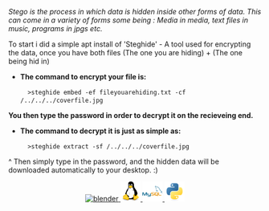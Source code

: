 _Stego is the process in which data is hidden inside other forms of data. This can come in a variety of forms some being : Media in media, text files in music, programs in jpgs etc._

To start i did a simple apt install of 'Steghide' - A tool used for encrypting the data, once you have both files (The one you are hiding) + (The one being hid in)

- **The command to encrypt your file is:**

        >steghide embed -ef fileyouarehiding.txt -cf /../../../coverfile.jpg
<body>

**You then type the password in order to decrypt it on the recieveing end.**




- **The command to decrypt it is just as simple as:**

        >steghide extract -sf /../../../coverfile.jpg         				
^<body> Then simply type in the password, and the hidden data will be downloaded automatically to your desktop. :)

<p align="center"> <a href="https://www.blender.org/" target="_blank" rel="noreferrer"> <img src="https://download.blender.org/branding/community/blender_community_badge_white.svg" alt="blender" width="40" height="40"/> </a> <a href="https://www.linux.org/" target="_blank" rel="noreferrer"> <img src="https://raw.githubusercontent.com/devicons/devicon/master/icons/linux/linux-original.svg" alt="linux" width="40" height="40"/> </a> <a href="https://www.mysql.com/" target="_blank" rel="noreferrer"> <img src="https://raw.githubusercontent.com/devicons/devicon/master/icons/mysql/mysql-original-wordmark.svg" alt="mysql" width="40" height="40"/> </a> <a href="https://www.python.org" target="_blank" rel="noreferrer"> <img src="https://raw.githubusercontent.com/devicons/devicon/master/icons/python/python-original.svg" alt="python" width="40" height="40"/> </a> </p>